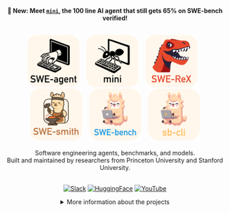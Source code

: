 <div align="center">
  <p>
    <b>📣 New: Meet <a href="https://github.com/SWE-agent/mini-SWE-agent"><code>mini</code></a>, the 100 line AI agent that still gets 65% on SWE-bench verified!</b>
  </p>
  <br/>
  <div>
    <a href="https://github.com/SWE-agent/SWE-agent"><img src="sweagent_logo_text_below.svg" alt="SWE-agent" height="120px"></a>
    &nbsp;&nbsp;
    <a href="https://github.com/SWE-agent/mini-SWE-agent"><img src="mini_logo_text_below.svg" alt="mini-SWE-agent" height="120px"></a>
    &nbsp;&nbsp;
    <a href="https://github.com/SWE-agent/SWE-ReX"><img src="swerex_logo_text_below.svg" alt="SWE-ReX" height="120px"></a>
    &nbsp;&nbsp;
    <a href="https://github.com/SWE-agent/SWE-ReX"><img src="swesmith_logo_text_below.svg" alt="SWE-Smith" height="120px"></a>
    &nbsp;&nbsp;
    <a href="https://github.com/SWE-bench/SWE-bench"><img src="swebench_logo_text_below.svg" alt="SWE-bench" height="120px"></a>
    &nbsp;&nbsp;
    <a href="https://github.com/SWE-bench/sb-cli"><img src="sbcli_logo_text_below.svg" alt="sb-cli" height="120px"></a>
  </div>
  <br/>
  <div>Software engineering agents, benchmarks, and models.</div>
  <div>Built and maintained by researchers from Princeton University and Stanford University.</div>
  <br>
  <p align="center">
    <a href="https://join.slack.com/t/swe-bench/shared_invite/zt-36pj9bu5s-o3_yXPZbaH2wVnxnss1EkQ"><img alt="Slack" src="https://img.shields.io/badge/Slack-4A154B?logo=slack&logoColor=fff&style=for-the-badge"></a>
    <a href="https://huggingface.co/SWE-bench"><img alt="HuggingFace" src="https://img.shields.io/badge/Hugging%20Face-FFD21E?logo=huggingface&logoColor=000&style=for-the-badge"></a>
    <a href="http://youtube.com/@SWE-bench"><img alt="YouTube" src="https://img.shields.io/badge/YouTube-%23FF0000.svg?&logo=YouTube&logoColor=white&style=for-the-badge"></a>
  </p>

  <details>
  <summary>More information about the projects</summary>
  <div align="left">
  
  Main projects:
  
  * [SWE-agent](https://github.com/SWE-agent/SWE-agent), a system that automatically solves GitHub issues using an LM agent.
  * [mini-SWE-agent](https://github.com/SWE-agent/mini-SWE-agent), a 100 line AI agent that still gets 65% on SWE-bench verified!
  * [SWE-bench](https://github.com/SWE-bench/SWE-bench), a benchmark for evaluating AI systems on real world GitHub issues.
  * [SWE-smith](https://github.com/SWE-smith/SWE-smith), a toolkit for generating SWE training data at scale.
  
  Also check out the supporting infrastructure for working with SWE-* projects
  
  * [SWE-ReX](https://github.com/SWE-agent/SWE-ReX), infrastructure supporting sandboxed code execution for AI agents
  * [sb-cli](https://github.com/SWE-bench/sb-cli), a command line interface for running evaluations on the cloud.
  
  </div>
  </details>
</div>


